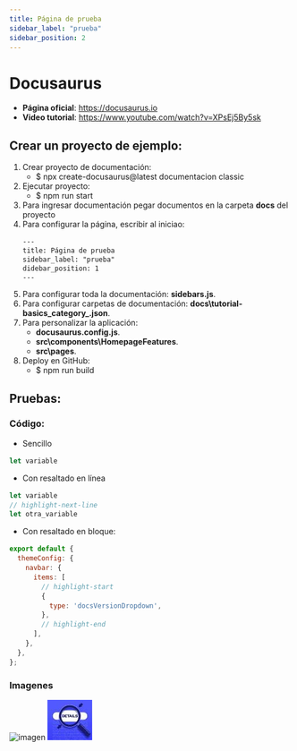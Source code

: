 ```yaml
---
title: Página de prueba
sidebar_label: "prueba"
sidebar_position: 2
---
```


# Docusaurus
+ **Página oficial**: https://docusaurus.io
+ **Video tutorial**: https://www.youtube.com/watch?v=XPsEj5By5sk

## Crear un proyecto de ejemplo:
1. Crear proyecto de documentación:
    + $ npx create-docusaurus@latest documentacion classic
2. Ejecutar proyecto:
    + $ npm run start
3. Para ingresar documentación pegar documentos en la carpeta **docs** del proyecto
4. Para configurar la página, escribir al iniciao:
    ```
    ---
    title: Página de prueba
    sidebar_label: "prueba"
    didebar_position: 1
    ---
    ```
5. Para configurar toda la documentación: **sidebars.js**.
6. Para configurar carpetas de documentación: **docs\tutorial-basics\_category_.json**.
7. Para personalizar la aplicación: 
    + **docusaurus.config.js**.
    + **src\components\HomepageFeatures**.
    + **src\pages**.
8. Deploy en GitHub:
    + $ npm run build


## Pruebas:
### Código:
+ Sencillo
```js title="src/ddd.js"
let variable
```

+ Con resaltado en línea
```js title="src/ddd.js"
let variable
// highlight-next-line
let otra_variable
```

+ Con resaltado en bloque:
```js title="docusaurus.config.js"
export default {
  themeConfig: {
    navbar: {
      items: [
        // highlight-start
        {
          type: 'docsVersionDropdown',
        },
        // highlight-end
      ],
    },
  },
};
```


### Imagenes
![imagen](http://publico.test/images/logo-045d73fa94754ec175b5a2c986ce7811.svg)
![prueba](./img/prueba.jpg)